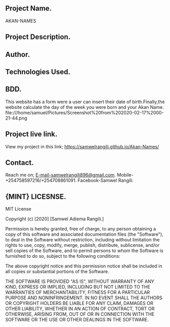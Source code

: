 ## Project Name.
AKAN-NAMES

## Project Description.

## Author.



## Technologies Used.


## BDD.
This website has a form were a user can insert their date of birth.Finally,the website calculate the day of the week you were born and your Akan Name.
file:///home/samuel/Pictures/Screenshot%20from%202020-02-17%2000-21-44.png




















## Project live link.
View my project in this link;
https://samwelrangili.github.io/Akan-Names/




## Contact.
Reach me on;
E-mail-samwelrangili896@gmail.com.
Mobile-+254758597216/+254708861091.
Facebook-Samwel Rangili.

## {MINT} LICESNSE.
MIT License

Copyright (c) [2020] [Samwel Adiema Rangili.]

Permission is hereby granted, free of charge, to any person obtaining a copy
of this software and associated documentation files (the "Software"), to deal
in the Software without restriction, including without limitation the rights
to use, copy, modify, merge, publish, distribute, sublicense, and/or sell
copies of the Software, and to permit persons to whom the Software is
furnished to do so, subject to the following conditions:

The above copyright notice and this permission notice shall be included in all
copies or substantial portions of the Software.

THE SOFTWARE IS PROVIDED "AS IS", WITHOUT WARRANTY OF ANY KIND, EXPRESS OR
IMPLIED, INCLUDING BUT NOT LIMITED TO THE WARRANTIES OF MERCHANTABILITY,
FITNESS FOR A PARTICULAR PURPOSE AND NONINFRINGEMENT. IN NO EVENT SHALL THE
AUTHORS OR COPYRIGHT HOLDERS BE LIABLE FOR ANY CLAIM, DAMAGES OR OTHER
LIABILITY, WHETHER IN AN ACTION OF CONTRACT, TORT OR OTHERWISE, ARISING FROM,
OUT OF OR IN CONNECTION WITH THE SOFTWARE OR THE USE OR OTHER DEALINGS IN THE
SOFTWARE.




